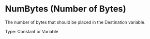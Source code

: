 # NumBytes (Number of Bytes)

The number of bytes that should be placed in the Destination variable.

Type: Constant or Variable
